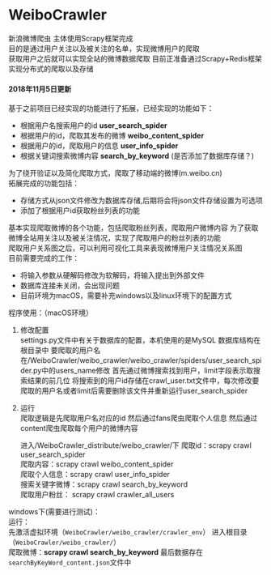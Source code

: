 # WeiboCrawler
新浪微博爬虫
主体使用Scrapy框架完成  
目的是通过用户关注以及被关注的名单，实现微博用户的爬取  
获取用户之后就可以实现全站的微博数据爬取
目前正准备通过Scrapy+Redis框架实现分布式的爬取以及存储

#### 2018年11月5日更新  
基于之前项目已经实现的功能进行了拓展，已经实现的功能如下：  
- 根据用户名搜索用户的id __user_search_spider__  
- 根据用户的id，爬取其发布的微博 __weibo_content_spider__  
- 根据用户的id，爬取用户的信息 __user_info_spider__  
- 根据关键词搜索微博内容 __search_by_keyword__ (是否添加了数据库存储？)     

为了绕开验证以及简化爬取方式，爬取了移动端的微博(m.weibo.cn)  
拓展完成的功能包括：  
- 存储方式从json文件修改为数据库存储,后期将会将json文件存储设置为可选项  
- 添加了根据用户id获取粉丝列表的功能  

基本实现爬取微博的各个功能，包括爬取粉丝列表，爬取用户微博内容
为了获取微博全站用关注以及被关注情况，实现了爬取用户的粉丝列表的功能  
爬取用户关系图之后，可以利用可视化工具来表现微博用户关注情况关系图  
目前需要完成的工作：  
- 将输入参数从硬解码修改为软解码，将输入提出到外部文件  
- 数据库连接未关闭，会出现问题  
- 目前环境为macOS，需要补充windows以及linux环境下的配置方式


程序使用：（macOS环境）
1. 修改配置  
	settings.py文件中有关于数据库的配置，本机使用的是MySQL
	数据库结构在根目录中
	要爬取的用户名在/WeiboCrawler/weibo_crawler/weibo_crawler/spiders/user_search_spider.py中的users_name修改
	首先通过微博搜索找到用户，limit字段表示取搜索结果的前几位
	将搜索到的用户id存储在crawl_user.txt文件中，每次修改要爬取的用户名或者limit后需要删除该文件并重新运行user_search_spider	

2. 运行  
	爬取逻辑是先爬取用户名对应的id
	然后通过fans爬虫爬取个人信息
	然后通过content爬虫爬取每个用户的微博内容

	进入/WeiboCrawler_distribute/weibo_crawler/下
	爬取id：scrapy crawl user_search_spider  
	爬取内容：scrapy crawl weibo_content_spider  
	爬取个人信息：scrapy crawl user_info_spider  
	搜索关键字微博：scrapy crawl search_by_keyword  
	爬取用户粉丝： scrapy crawl crawler_all_users   

windows下(需要进行测试)：  
	运行：  
	先激活虚拟环境（`WeiboCrawler/weibo_crawler/crawler_env`） 
	进入根目录（`WeiboCrawler/weibo_crawler/`）  
	爬取微博：__scrapy crawl search_by_keyword__
	最后数据存在`searchByKeyWord_content.json`文件中








